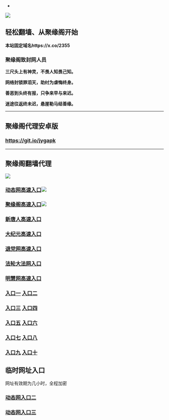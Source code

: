 * 
![](https://raw.githubusercontent.com/hao369/a/master/j.jpg)



## 轻松翻墙、从聚缘阁开始

**本站固定域名https://x.co/2355**

### 聚缘阁致封网人员

**三尺头上有神灵，不畏人知畏己知。**

**网络封锁罪滔天，助纣为虐悔终身。**

**善恶到头终有报，只争来早与来迟。**

**迷途往返终未迟，悬崖勒马结善缘。**

***



##  聚缘阁代理安卓版

### https://git.io/jygapk


***



## 聚缘阁翻墙代理 

![](https://raw.githubusercontent.com/hao369/a/master/wx2.jpg)


### [动态网高速入口](https://don4mtp9ya.execute-api.ap-southeast-1.amazonaws.com/tr5/?id=2)![](https://raw.githubusercontent.com/hao369/a/master/jygdl.gif)

### [聚缘阁高速入口](https://o4wf25abd3.execute-api.ap-northeast-1.amazonaws.com/47)![](https://raw.githubusercontent.com/hao369/a/master/jyg.gif)

### [新唐人高速入口](https://don4mtp9ya.execute-api.ap-southeast-1.amazonaws.com/tr5/?id=5)

### [大纪元高速入口](https://don4mtp9ya.execute-api.ap-southeast-1.amazonaws.com/tr5/?id=7)

### [退党网高速入口](https://don4mtp9ya.execute-api.ap-southeast-1.amazonaws.com/tr5/?id=8)

### [法轮大法网入口](https://don4mtp9ya.execute-api.ap-southeast-1.amazonaws.com/tr5/?id=15)

### [明慧网高速入口](https://don4mtp9ya.execute-api.ap-southeast-1.amazonaws.com/tr5/?id=3)

### **[入口一](http://x.co/2244)** **[入口二](http://x.co/3824)**


### **[入口三](https://s3.eu-central-1.amazonaws.com/jyg3/index.html)**  **[入口四](https://s3-ap-southeast-1.amazonaws.com/jyg4/index.html)**

### **[入口五](https://s3.ap-south-1.amazonaws.com/jyg5/index.html)**  **[入口六](https://s3-us-west-1.amazonaws.com/jyg6/index.html)**


###  **[入口七](https://s3-us-west-2.amazonaws.com/jyg7/index.html)**  **[入口八](https://s3-eu-west-1.amazonaws.com/jyg8/index.html)**


###  **[入口九](https://s3-ap-northeast-1.amazonaws.com/jyg9/index.html)**  **[入口十](https://s3.amazonaws.com/dtw/index.html)**



## 临时网址入口 

网址有效期为几小时，全程加密

### [动态网入口二](https://x.co/ddg)

### [动态网入口三](https://x.co/ddf)



